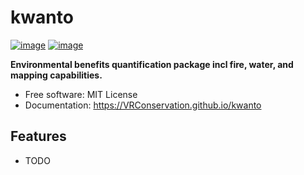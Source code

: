 # kwanto


[![image](https://img.shields.io/pypi/v/kwanto.svg)](https://pypi.python.org/pypi/kwanto)
[![image](https://img.shields.io/conda/vn/conda-forge/kwanto.svg)](https://anaconda.org/conda-forge/kwanto)


**Environmental benefits quantification package incl fire, water, and mapping capabilities.**


-   Free software: MIT License
-   Documentation: https://VRConservation.github.io/kwanto
    

## Features

-   TODO
